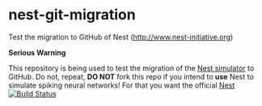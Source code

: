 # nest-git-migration
Test the migration to GitHub of Nest (http://www.nest-initiative.org)

**Serious Warning**

This repository is being used to test the migration of the [Nest simulator](http://www.nest-initiative.org/Software:About_NEST) to GitHub.
Do not, repeat, **DO NOT** fork this repo if you intend to **use** Nest to simulate
spiking neural networks! For that you want the official [Nest](http://www.nest-initiative.org/)
[![Build Status](https://travis-ci.org/INM-6/nest-git-migration.svg?branch=master)](https://travis-ci.org/INM-6/nest-git-migration)
